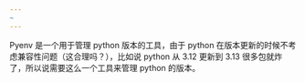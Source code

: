 ```yaml
---
~
---
```

Pyenv 是一个用于管理 python 版本的工具，由于 python 在版本更新的时候不考虑兼容性问题（这合理吗？），比如说 python 从 3.12 更新到 3.13 很多包就炸了，所以说需要这么一个工具来管理 python 的版本。

